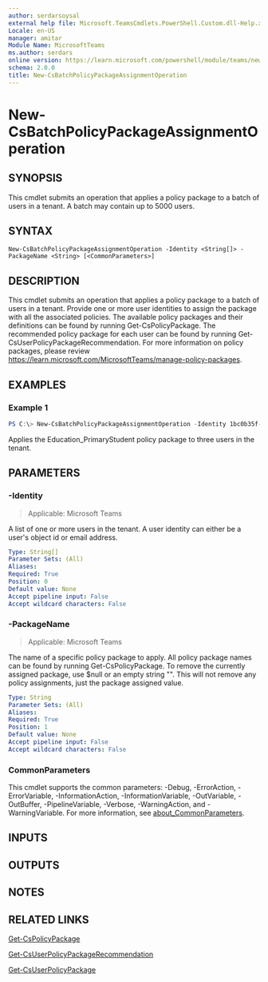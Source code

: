 ```yaml
---
author: serdarsoysal
external help file: Microsoft.TeamsCmdlets.PowerShell.Custom.dll-Help.xml
Locale: en-US
manager: amitar
Module Name: MicrosoftTeams
ms.author: serdars
online version: https://learn.microsoft.com/powershell/module/teams/new-csbatchpolicypackageassignmentoperation
schema: 2.0.0
title: New-CsBatchPolicyPackageAssignmentOperation
---
```


# New-CsBatchPolicyPackageAssignmentOperation

## SYNOPSIS
This cmdlet submits an operation that applies a policy package to a batch of users in a tenant. A batch may contain up to 5000 users.

## SYNTAX

```
New-CsBatchPolicyPackageAssignmentOperation -Identity <String[]> -PackageName <String> [<CommonParameters>]
```

## DESCRIPTION

This cmdlet submits an operation that applies a policy package to a batch of users in a tenant. Provide one or more user identities to assign the package with all the associated policies. The available policy packages and their definitions can be found by running Get-CsPolicyPackage. The recommended policy package for each user can be found by running Get-CsUserPolicyPackageRecommendation. For more information on policy packages, please review https://learn.microsoft.com/MicrosoftTeams/manage-policy-packages.

## EXAMPLES

### Example 1
```powershell
PS C:\> New-CsBatchPolicyPackageAssignmentOperation -Identity 1bc0b35f-095a-4a37-a24c-c4b6049816ab,johndoe@example.com,richardroe@example.com -PackageName Education_PrimaryStudent
```

Applies the Education_PrimaryStudent policy package to three users in the tenant.

## PARAMETERS

### -Identity

> Applicable: Microsoft Teams

A list of one or more users in the tenant. A user identity can either be a user's object id or email address.

```yaml
Type: String[]
Parameter Sets: (All)
Aliases:
Required: True
Position: 0
Default value: None
Accept pipeline input: False
Accept wildcard characters: False
```

### -PackageName

> Applicable: Microsoft Teams

The name of a specific policy package to apply. All policy package names can be found by running Get-CsPolicyPackage. To remove the currently assigned package, use $null or an empty string "". This will not remove any policy assignments, just the package assigned value.

```yaml
Type: String
Parameter Sets: (All)
Aliases:
Required: True
Position: 1
Default value: None
Accept pipeline input: False
Accept wildcard characters: False
```

### CommonParameters
This cmdlet supports the common parameters: -Debug, -ErrorAction, -ErrorVariable, -InformationAction, -InformationVariable, -OutVariable, -OutBuffer, -PipelineVariable, -Verbose, -WarningAction, and -WarningVariable. For more information, see [about_CommonParameters](https://go.microsoft.com/fwlink/?LinkID=113216).

## INPUTS

## OUTPUTS

## NOTES

## RELATED LINKS

[Get-CsPolicyPackage](https://learn.microsoft.com/powershell/module/teams/get-cspolicypackage)

[Get-CsUserPolicyPackageRecommendation](https://learn.microsoft.com/powershell/module/teams/get-csuserpolicypackagerecommendation)

[Get-CsUserPolicyPackage](https://learn.microsoft.com/powershell/module/teams/get-csuserpolicypackage)
